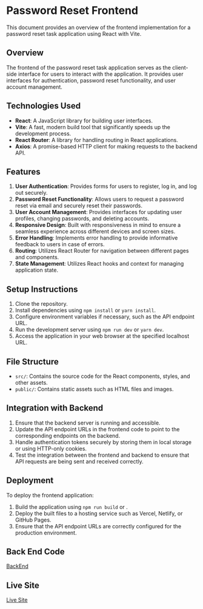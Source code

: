 # Password Reset Frontend

This document provides an overview of the frontend implementation for a password reset task application using React with Vite.

## Overview

The frontend of the password reset task application serves as the client-side interface for users to interact with the application. It provides user interfaces for authentication, password reset functionality, and user account management.

## Technologies Used

- **React**: A JavaScript library for building user interfaces.
- **Vite**: A fast, modern build tool that significantly speeds up the development process.
- **React Router**: A library for handling routing in React applications.
- **Axios**: A promise-based HTTP client for making requests to the backend API.

## Features

1. **User Authentication**: Provides forms for users to register, log in, and log out securely.
2. **Password Reset Functionality**: Allows users to request a password reset via email and securely reset their passwords.
3. **User Account Management**: Provides interfaces for updating user profiles, changing passwords, and deleting accounts.
4. **Responsive Design**: Built with responsiveness in mind to ensure a seamless experience across different devices and screen sizes.
5. **Error Handling**: Implements error handling to provide informative feedback to users in case of errors.
6. **Routing**: Utilizes React Router for navigation between different pages and components.
7. **State Management**: Utilizes React hooks and context for managing application state.

## Setup Instructions

1. Clone the repository.
2. Install dependencies using `npm install` or `yarn install`.
3. Configure environment variables if necessary, such as the API endpoint URL.
4. Run the development server using `npm run dev` or `yarn dev`.
5. Access the application in your web browser at the specified localhost URL.

## File Structure

- `src/`: Contains the source code for the React components, styles, and other assets.
- `public/`: Contains static assets such as HTML files and images.

## Integration with Backend

1. Ensure that the backend server is running and accessible.
2. Update the API endpoint URLs in the frontend code to point to the corresponding endpoints on the backend.
3. Handle authentication tokens securely by storing them in local storage or using HTTP-only cookies.
4. Test the integration between the frontend and backend to ensure that API requests are being sent and received correctly.

## Deployment

To deploy the frontend application:

1. Build the application using `npm run build` or .
2. Deploy the built files to a hosting service such as Vercel, Netlify, or GitHub Pages.
3. Ensure that the API endpoint URLs are correctly configured for the production environment.



## Back End Code

 [BackEnd]([https://github.com/Praveen8161/Forget-password-server.git](https://github.com/ArivazhaganPandiyan/password-reset-Backend/tree/main)https://github.com/ArivazhaganPandiyan/password-reset-Backend/tree/main)

## Live Site
 [Live Site]([https://forgot-password-8161.netlify.app/](https://65eec63d0045e620436f0c4b--mellow-florentine-f8de1a.netlify.app/)https://65eec63d0045e620436f0c4b--mellow-florentine-f8de1a.netlify.app/)
